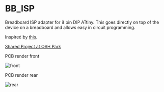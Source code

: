 BB_ISP
======

Breadboard ISP adapter for 8 pin DIP ATtiny. This goes directly on top of the device on a breadboard and allows easy in circuit programming.

Inspired by [this](http://www.adafruit.com/product/1465).

[Shared Project at OSH Park](http://oshpark.com/shared_projects/9qCTtAzD)

PCB render front

![front](https://raw.github.com/cpldcpu/BB_ISP/master/pcb%20front.png)

PCB render rear

![rear](https://raw.github.com/cpldcpu/BB_ISP/master/pcb%20rear.png)
